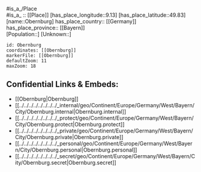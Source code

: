 ﻿---
location: [49.83,9.13] 
mapzoom: [7,12] 
mapmarker: city 
type: City
tags:
- geo/City


SpocWebEntityId: 33038
isDeleted: false
confidential: public

---
#is_a_/Place  
#is_a_ :: [[Place]] 
[has_place_longitude::9.13] 
[has_place_latitude::49.83] 
[name::Obernburg] 
has_place_country:: [[Germany]]  
has_place_province:: [[Bayern]]  
[Population::] 
[Unknown::] 


```leaflet
id: Obernburg
coordinates: [[Obernburg]] 
markerFile: [[Obernburg]] 
defaultZoom: 11 
maxZoom: 18
```


## Confidential Links & Embeds: 
- [[Obernburg|Obernburg]]  
- [[../../../../../../../../_internal/geo/Continent/Europe/Germany/West/Bayern/City/Obernburg.internal|Obernburg.internal]] 
- [[../../../../../../../../_protect/geo/Continent/Europe/Germany/West/Bayern/City/Obernburg.protect|Obernburg.protect]] 
- [[../../../../../../../../_private/geo/Continent/Europe/Germany/West/Bayern/City/Obernburg.private|Obernburg.private]] 
- [[../../../../../../../../_personal/geo/Continent/Europe/Germany/West/Bayern/City/Obernburg.personal|Obernburg.personal]] 
- [[../../../../../../../../_secret/geo/Continent/Europe/Germany/West/Bayern/City/Obernburg.secret|Obernburg.secret]] 
